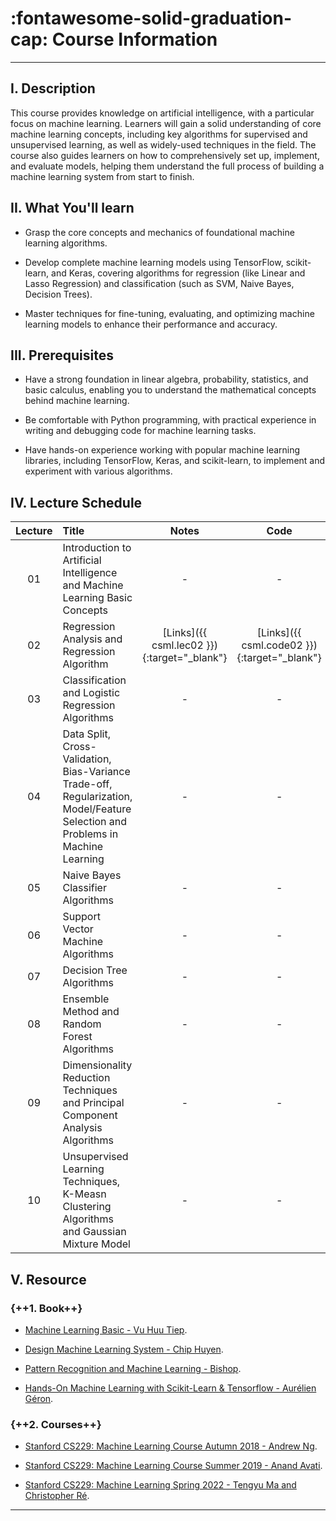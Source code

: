 # :fontawesome-solid-graduation-cap: Course Information
---

## I. Description
This course provides knowledge on artificial intelligence, with a particular focus on machine learning. Learners will gain a solid understanding of core machine learning concepts, including key algorithms for supervised and unsupervised learning, as well as widely-used techniques in the field. The course also guides learners on how to comprehensively set up, implement, and evaluate models, helping them understand the full process of building a machine learning system from start to finish.


## II. What You'll learn 
- Grasp the core concepts and mechanics of foundational machine learning algorithms.

- Develop complete machine learning models using TensorFlow, scikit-learn, and Keras, covering 
algorithms for regression (like Linear and Lasso Regression) and classification (such as SVM, Naive Bayes, Decision Trees).

- Master techniques for fine-tuning, evaluating, and optimizing machine learning models to enhance their performance and accuracy.

## III. Prerequisites
- Have a strong foundation in linear algebra, probability, statistics, and basic calculus, enabling you to understand the mathematical concepts behind machine learning.

- Be comfortable with Python programming, with practical experience in writing and debugging code for machine learning tasks.

- Have hands-on experience working with popular machine learning libraries, including TensorFlow, Keras, and scikit-learn, to implement and experiment with various algorithms.


## IV. Lecture Schedule

| Lecture | Title | Notes | Code |
| :-----: | :---- | :---: | :--: |
| 01 | Introduction to Artificial Intelligence and Machine Learning Basic Concepts | - | - |
| 02 | Regression Analysis and Regression Algorithm | [Links]({{ csml.lec02 }}){:target="_blank"} | [Links]({{ csml.code02 }}){:target="_blank"} |
| 03 | Classification and Logistic Regression Algorithms | - | - |
| 04 | Data Split, Cross-Validation, Bias-Variance Trade-off, Regularization, Model/Feature Selection and Problems in Machine Learning | - | - |
| 05 | Naive Bayes Classifier Algorithms | - | - |
| 06 | Support Vector Machine Algorithms | - | - |
| 07 | Decision Tree Algorithms | - | - |
| 08 | Ensemble Method and Random Forest Algorithms | - | - |
| 09 | Dimensionality Reduction Techniques and Principal Component Analysis Algorithms | - | - |
| 10 | Unsupervised Learning Techniques, K-Measn Clustering Algorithms and Gaussian Mixture Model | - | - |


## V. Resource

### {++1. Book++}
* [Machine Learning Basic - Vu Huu Tiep](https://drive.google.com/file/d/1QUGAEW4nHivTr1ucW7JklayThV2JdOYk/view?usp=sharing).

* [Design Machine Learning System - Chip Huyen](https://drive.google.com/file/d/1j0qaLTGOhLDFjOPO-xMnsSQfaHaPvH-O/view?usp=sharing).

* [Pattern Recognition and Machine Learning - Bishop](https://drive.google.com/file/d/1x_gEQ0_Y3iVS8mYFBMAMJqHBUWqTSdVB/view?usp=sharing).

* [Hands-On Machine Learning with Scikit-Learn & Tensorflow - Aurélien Géron](https://drive.google.com/file/d/10-JBTdruL5iIAWNQxPpYKjcWS6E2uszY/view?usp=sharing).


### {++2. Courses++}
* [Stanford CS229: Machine Learning Course Autumn 2018 - Andrew Ng](https://www.youtube.com/playlist?list=PLoROMvodv4rMiGQp3WXShtMGgzqpfVfbU).

* [Stanford CS229: Machine Learning Course Summer 2019 - Anand Avati](https://www.youtube.com/playlist?list=PLoROMvodv4rNH7qL6-efu_q2_bPuy0adh).

* [Stanford CS229: Machine Learning Spring 2022 - Tengyu Ma and Christopher Ré](https://www.youtube.com/playlist?list=PLoROMvodv4rNyWOpJg_Yh4NSqI4Z4vOYy).


---
